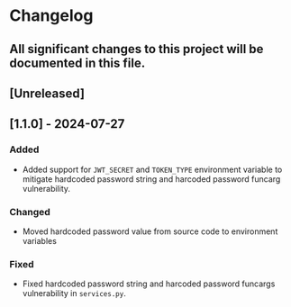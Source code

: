 # Changelog

## All significant changes to this project will be documented in this file.

## [Unreleased]

## [1.1.0] - 2024-07-27

### Added
- Added support for `JWT_SECRET` and `TOKEN_TYPE` environment variable to mitigate hardcoded password string and harcoded password funcarg vulnerability.

### Changed
- Moved hardcoded password value from source code to environment variables

### Fixed
- Fixed hardcoded password string and harcoded password funcargs vulnerability in `services.py`.
